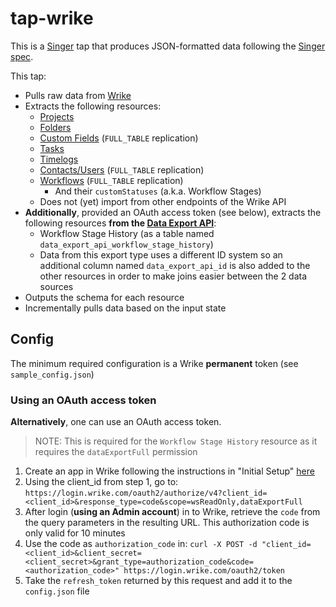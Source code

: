 # tap-wrike

This is a [Singer](https://singer.io) tap that produces JSON-formatted data
following the [Singer
spec](https://github.com/singer-io/getting-started/blob/master/SPEC.md).

This tap:

- Pulls raw data from [Wrike](https://developers.wrike.com/api)
- Extracts the following resources:
  - [Projects](https://developers.wrike.com/api/v4/folders-projects/)
  - [Folders](https://developers.wrike.com/api/v4/folders-projects/)
  - [Custom Fields](https://developers.wrike.com/api/v4/custom-fields/) (`FULL_TABLE` replication)
  - [Tasks](https://developers.wrike.com/api/v4/tasks/)
  - [Timelogs](https://developers.wrike.com/api/v4/timelogs/)
  - [Contacts/Users](https://developers.wrike.com/api/v4/contacts/) (`FULL_TABLE` replication)
  - [Workflows](https://developers.wrike.com/api/v4/workflows/) (`FULL_TABLE` replication)
    - And their `customStatuses` (a.k.a. Workflow Stages)
  - Does not (yet) import from other endpoints of the Wrike API
- **Additionally**, provided an OAuth access token (see below), extracts the following resources **from the [Data Export API](https://developers.wrike.com/api/v4/data-export/)**:
  - Workflow Stage History (as a table named `data_export_api_workflow_stage_history`)
  - Data from this export type uses a different ID system so an additional column named `data_export_api_id` is also added to the other resources in order to make joins easier between the 2 data sources
- Outputs the schema for each resource
- Incrementally pulls data based on the input state

## Config

The minimum required configuration is a Wrike **permanent** token (see `sample_config.json`)

### Using an OAuth access token

**Alternatively**, one can use an OAuth access token.

> NOTE: This is required for the `Workflow Stage History` resource as it requires the `dataExportFull` permission

1. Create an app in Wrike following the instructions in "Initial Setup" [here](https://developers.wrike.com/oauth-20-authorization/)
2. Using the client_id from step 1, go to: `https://login.wrike.com/oauth2/authorize/v4?client_id=<client_id>&response_type=code&scope=wsReadOnly,dataExportFull`
3. After login (**using an Admin account**) in to Wrike, retrieve the `code` from the query parameters in the resulting URL.
   This authorization code is only valid for 10 minutes
4. Use the code as `authorization_code` in: `curl -X POST -d "client_id=<client_id>&client_secret=<client_secret>&grant_type=authorization_code&code=<authorization_code>" https://login.wrike.com/oauth2/token`
5. Take the `refresh_token` returned by this request and add it to the `config.json` file
